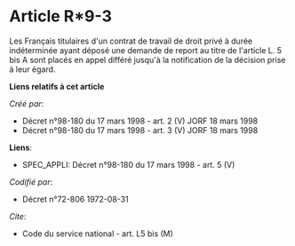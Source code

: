 # Article R*9-3

Les Français titulaires d'un contrat de travail de droit privé à durée indéterminée ayant déposé une demande de report au
titre de l'article L. 5 bis A sont placés en appel différé jusqu'à la notification de la décision prise à leur égard.

**Liens relatifs à cet article**

_Créé par_:

  - Décret n°98-180 du 17 mars 1998 - art. 2 (V) JORF 18 mars 1998
  - Décret n°98-180 du 17 mars 1998 - art. 3 (V) JORF 18 mars 1998

**Liens**:

  - SPEC_APPLI: Décret n°98-180 du 17 mars 1998 - art. 5 (V)

_Codifié par_:

  - Décret n°72-806 1972-08-31

_Cite_:

  - Code du service national - art. L5 bis (M)
